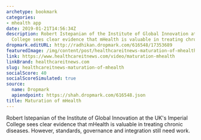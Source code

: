 ```yaml
---
archetype: bookmark
categories:
- mhealth app
date: 2019-01-21T14:56:34Z
description: Robert Istepanian of the Institute of Global Innovation at the UK's Imperial
  College sees clear evidence that mHealth is valuable in treating chronic diseases.
dropmark.editURL: http://radhikan.dropmark.com/616548/17353689
featuredImage: /img/content/post/healthcareitnews-maturation-of-mhealth.jpg
link: https://www.healthcareitnews.com/video/maturation-mhealth
linkBrand: healthcareitnews.com
slug: healthcareitnews-maturation-of-mhealth
socialScore: 40
socialScoreSimulated: true
source:
  name: Dropmark
  apiendpoint: https://shah.dropmark.com/616548.json
title: Maturation of mHealth
---
```

Robert Istepanian of the Institute of Global Innovation at the UK's Imperial College sees clear evidence that mHealth is valuable in treating chronic diseases. However, standards, governance and integration still need work.
